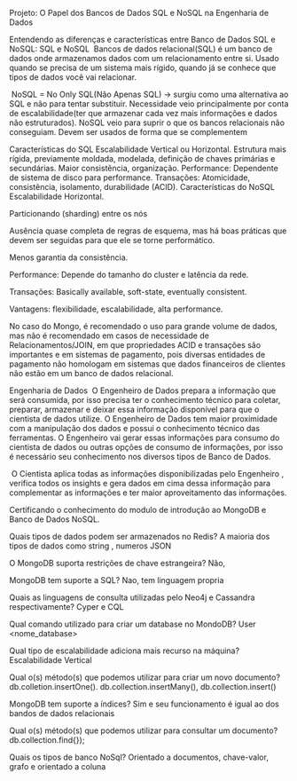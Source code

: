 Projeto: 
O Papel dos Bancos de Dados SQL e NoSQL na Engenharia de Dados

Entendendo as diferenças e características entre Banco de Dados SQL e NoSQL:
SQL e NoSQL
​ Bancos de dados relacional(SQL) é um banco de dados onde armazenamos dados com um relacionamento entre si. Usado quando se precisa de um sistema mais rígido, quando já se conhece que tipos de dados você vai relacionar.

​ NoSQL = No Only SQL(Não Apenas SQL) → surgiu como uma alternativa ao SQL e não para tentar substituir. Necessidade veio principalmente por conta de escalabilidade(ter que armazenar cada vez mais informações e dados não estruturados). NoSQL veio para suprir o que os bancos relacionais não conseguiam. Devem ser usados de forma que se complementem

Características do SQL
Escalabilidade Vertical ou Horizontal.
Estrutura mais rígida, previamente moldada, modelada, definição de chaves primárias e secundárias.
Maior consistência, organização.
Performance: Dependente de sistema de disco para performance.
Transações: Atomicidade, consistência, isolamento, durabilidade (ACID).
Características do NoSQL
Escalabilidade Horizontal.

Particionando (sharding) entre os nós

Ausência quase completa de regras de esquema, mas há boas práticas que devem ser seguidas para que ele se torne performático.

Menos garantia da consistência.

Performance: Depende do tamanho do cluster e latência da rede.

Transações: Basically available, soft-state, eventually consistent.

Vantagens: flexibilidade, escalabilidade, alta performance.

No caso do Mongo, é recomendado o uso para grande volume de dados, mas não é recomendado em casos de necessidade de Relacionamentos/JOIN, em que propriedades ACID e transações são importantes e em sistemas de pagamento, pois diversas entidades de pagamento não homologam em sistemas que dados financeiros de clientes não estão em um banco de dados relacional.

Engenharia de Dados
​ O Engenheiro de Dados prepara a informação que será consumida, por isso precisa ter o conhecimento técnico para coletar, preparar, armazenar e deixar essa informação disponível para que o cientista de dados utilize.​ O Engenheiro de Dados tem maior proximidade com a manipulação dos dados e possui o conhecimento técnico das ferramentas.​ O Engenheiro vai gerar essas informações para consumo do cientista de dados ou outras opções de consumo de informações, por isso é necessário seu conhecimento nos diversos tipos de Banco de Dados.

​ O Cientista aplica todas as informações disponibilizadas pelo Engenheiro , verifica todos os insights e gera dados em cima dessa informação para complementar as informações e ter maior aproveitamento das informações.

Certificando o conhecimento do modulo de introdução ao MongoDB e Banco de Dados NoSQL.

Quais tipos de dados podem ser armazenados no Redis? A maioria dos tipos de dados como string , numeros JSON

O MongoDB suporta restrições de chave estrangeira? Não,

MongoDB tem suporte a SQL? Nao, tem linguagem propria

Quais as linguagens de consulta utilizadas pelo Neo4j e Cassandra respectivamente? Cyper e CQL

Qual comando utilizado para criar um database no MondoDB? User <nome_database>

Qual tipo de escalabilidade adiciona mais recurso na máquina? Escalabilidade Vertical

Qual o(s) método(s) que podemos utilizar para criar um novo documento? db.colletion.insertOne(). db.collection.insertMany(), db.collection.insert()

MongoDB tem suporte a índices? Sim e seu funcionamento é igual ao dos bandos de dados relacionais

Qual o(s) método(s) que podemos utilizar para consultar um documento? db.collection.find{});

Quais os tipos de banco NoSql? Orientado a documentos, chave-valor, grafo e orientado a coluna
